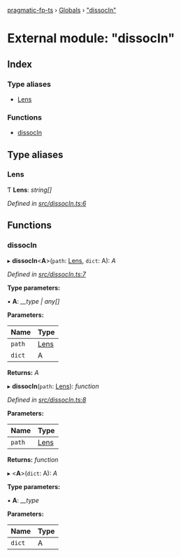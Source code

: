 [pragmatic-fp-ts](../README.md) › [Globals](../globals.md) › ["dissocIn"](_dissocin_.md)

# External module: "dissocIn"

## Index

### Type aliases

* [Lens](_dissocin_.md#lens)

### Functions

* [dissocIn](_dissocin_.md#dissocin)

## Type aliases

###  Lens

Ƭ **Lens**: *string[]*

*Defined in [src/dissocIn.ts:6](https://github.com/hermann-p/pragmatic-fp-ts/blob/a1a02fb/src/dissocIn.ts#L6)*

## Functions

###  dissocIn

▸ **dissocIn**<**A**>(`path`: [Lens](_dissocin_.md#lens), `dict`: A): *A*

*Defined in [src/dissocIn.ts:7](https://github.com/hermann-p/pragmatic-fp-ts/blob/a1a02fb/src/dissocIn.ts#L7)*

**Type parameters:**

▪ **A**: *__type | any[]*

**Parameters:**

Name | Type |
------ | ------ |
`path` | [Lens](_dissocin_.md#lens) |
`dict` | A |

**Returns:** *A*

▸ **dissocIn**(`path`: [Lens](_dissocin_.md#lens)): *function*

*Defined in [src/dissocIn.ts:8](https://github.com/hermann-p/pragmatic-fp-ts/blob/a1a02fb/src/dissocIn.ts#L8)*

**Parameters:**

Name | Type |
------ | ------ |
`path` | [Lens](_dissocin_.md#lens) |

**Returns:** *function*

▸ <**A**>(`dict`: A): *A*

**Type parameters:**

▪ **A**: *__type*

**Parameters:**

Name | Type |
------ | ------ |
`dict` | A |
